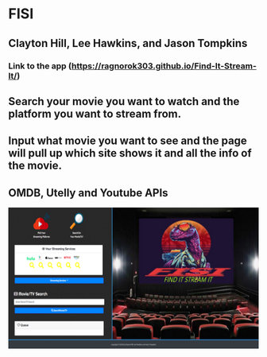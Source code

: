 # FISI

## Clayton Hill, Lee Hawkins, and Jason Tompkins

### Link to the app (https://ragnorok303.github.io/Find-It-Stream-It/)

## Search your movie you want to watch and the platform you want to stream from.

## Input what movie you want to see and the page will pull up which site shows it and all the info of the movie.

## OMDB, Utelly and Youtube APIs

![screenshot](assets/images/screenshot.png)